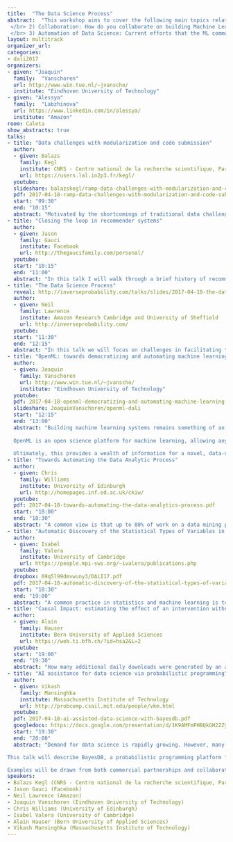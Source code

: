 ```yaml
---
title:  "The Data Science Process"
abstract:  "This workshop aims to cover the following main topics related to the data process pipeline: </br>  </br> 1) Open challenges in data science: The gap between machine learning techniques and how to apply them in real-world data. Which problems do scientists still face when trying to use ML techniques?
 </br> 2) Collaboration: How do you collaborate on building Machine Learning Models/Systems?
 </br> 3) Automation of Data Science: Current efforts that the ML community is doing to address these challenges. Tools that are being developed to ease the data science process including among others probabilistic programming, automating model selection, automating pipeline construction."
layout: multitrack
organizer_url: 
categories:
- dali2017
organizers:
- given: "Joaquin" 
  family:  "Vanschoren"
  url: http://www.win.tue.nl/~jvanscho/
  institute: "Eindhoven University of Technology"
- given: "Alessya"
  family:  "Labzhinova"
  url: https://www.linkedin.com/in/alessya/
  institute: "Amazon"
room: Caleta
show_abstracts: true
talks:
- title: "Data challenges with modularization and code submission"
  author:
  - given: Balazs
    family: Kegl
    institute: CNRS - Centre national de la recherche scientifique, Paris-Saclay
    url: https://users.lal.in2p3.fr/kegl/
  youtube:
  slideshare: balazskegl/ramp-data-challenges-with-modularization-and-code-submission
  pdf: 2017-04-18-ramp-data-challenges-with-modularization-and-code-submission-lessons-learned.pdf
  start: "09:30"
  end: "10:15"
  abstract: "Motivated by the shortcomings of traditional data challenges, we have developed a unique concept and platform, called Rapid Analytics and Model Prototyping (RAMP), based on modularization and code submission. Open code submission allows participants to build on each other’s ideas, provides the organizers with a fully functioning prototype, and makes it possible to build complex machine learning workflows while keeping the contributions simple. We will start this presentation by describing the context and motivation, the guiding design principles, and some of the technical details (front and backend) of the platform. We will then walk you through some of the most interesting workflows and applications (e.g., anomaly detection in particle physics detectors, classifying molecular spectra for safe drug administration, spatio-temporal time series prediction in climate science). In the last third of the talk we will present a preliminary analysis of the RAMPs that touches on both the technical (machine learning) aspects of the tool and on the sociology of crowdsourcing data analytics."
- title: "Closing the loop in recommender systems"
  author: 
  - given: Jason 
    family: Gauci
    institute: Facebook
    url: http://thegaucifamily.com/personal/
  youtube: 
  start: "10:15"
  end: "11:00"
  abstract: "In this talk I will walk through a brief history of recommender system implementations in YouTube, iOS Proactive Assistant, and Facebook Newsfeed.  One key challenge in all of these products is that models are learning from a dataset and updating the same dataset simultaneously. I'll discuss a set of issues that arise from these dynamics and ways to address these issues, including an introduction to deep reinforcement learning."
- title: "The Data Science Process"
  reveal: http://inverseprobability.com/talks/slides/2017-04-18-the-data-science-process.slides.html
  author:
  - given: Neil
    family: Lawrence
    institute: Amazon Research Cambridge and University of Sheffield
    url: http://inverseprobability.com/
  youtube: 
  start: "11:30"
  end: "12:15"
  abstract: "In this talk we will focus on challenges in facilitating the data science pipeline. Drawing on experience from projects in computational biology, the developing world and Amazon I’ll propose different ideas for facilitating the data science process including analogies that help software engineers understand the challenges for data science and formalizations, such as data readiness levels, which allow management to reason about the obstacles in the process."
- title: "OpenML: towards democratizing and automating machine learning"
  author:
  - given: Joaquin
    family: Vanschoren
    url: http://www.win.tue.nl/~jvanscho/
    institute: "Eindhoven University of Technology"
  youtube:
  pdf: 2017-04-18-openml-democratizing-and-automating-machine-learning.pdf
  slideshare: JoaquinVanschoren/openml-dali
  start: "12:15"
  end: "13:00"
  abstract: "Building machine learning systems remains something of an art, from gathering and transforming the right data to selecting and finetuning the most fitting modeling techniques. If we want to make machine learning more accessible and foster skilfull use, we need novel ways to share and reuse findings, and streamline online collaboration. 
  
  OpenML is an open science platform for machine learning, allowing anyone to easily share data sets, code, and experiments, and collaborate with people all over the world to build better models. It shows, for any known data set, which are the best models, who built them, and how to reproduce and reuse them in different ways. It is readily integrated into several machine learning environments, so that you can share results with the touch of a button or a line of code. As such, it enables large-scale, real-time collaboration, allowing anyone to explore, build on, and contribute to the combined knowledge of the field. 
  
  Ultimately, this provides a wealth of information for a novel, data-driven approach to machine learning, where we learn from millions of previous experiments to either assist people while analyzing data (e.g., which modeling techniques will likely work well and why), or automate the process altogether."
- title: "Towards Automating the Data Analytic Process"
  author: 
  - given: Chris
    family: Williams
    institute: University of Edinburgh
    url: http://homepages.inf.ed.ac.uk/ckiw/
  youtube:
  pdf: 2017-04-18-towards-automating-the-data-analytics-process.pdf
  start: "18:00"
  end: "18:30"
  abstract: "A common view is that up to 80% of work on a data mining project is involved in data understanding and data preparation, yet machine learning has not focussed very much on these topics. In this talk I will describe some challenges and work wrt Data Parsing, Data Understanding, Data Cleaning, Data Integration and Data Restructuring."
- title: "Automatic Discovery of the Statistical Types of Variables in a Dataset"
  author: 
  - given: Isabel
    family: Valera
    institute: University of Cambridge
    url: https://people.mpi-sws.org/~ivalera/publications.php
  youtube:
  dropbox: 69q5l99dmvwuny3/DALI17.pdf
  pdf: 2017-04-18-automatic-discovery-of-the-statistical-types-of-variables-in-a-dataset.pdf
  start: "18:30"
  end: "19:00"
  abstract: "A common practice in statistics and machine learning is to assume that the statistical data types (e.g., ordinal, categorical or real-valued) of variables, and usually also the likelihood model, is known. However, as the availability of real-world data increases, this assumption becomes too restrictive. Data are often heterogeneous, complex, and improperly or incompletely documented. Surprisingly, despite their practical importance, there is still a lack of tools to automatically discover the statistical types of, as well as appropriate likelihood (noise) models for,  the variables in a dataset. In this work, we fill this gap by proposing a Bayesian method, which accurately discovers the statistical data types in both synthetic and real  data."
- title: "Causal Impact: estimating the effect of an intervention without user interaction"
  author: 
  - given: Alain
    family: Hauser
    institute: Bern University of Applied Sciences
    url: https://web.ti.bfh.ch/?id=hsa2&L=2
  youtube: 
  start: "19:00"
  end: "19:30"
  abstract: "How many additional daily downloads were generated by an advertisement campaign of an app? How many children got additionally vaccinated each month after showing a TV spot advertising vaccination? Randomized experiments are the best way to answer such questions, but often not feasible in practice. The CausalImpact R package (https://google.github.io/CausalImpact/) estimates the effect of an intervention in the absence of a randomized experiment; it uses a Bayesian structural time series model to predict how the response metric would have evolved had the intervention not occurred. CausalImpact can be used in a wide range of different applications without manual tuning thanks to different key features: the default parameter priors facilitate automated fitting of a time series model via variable selection and make domain expertise redundant in many cases; the output is available either in a data structure which is easily processed by software, or in a format which is intelligible to users without formal training in statistics."
- title: "AI assistance for data science via probabilistic programming"
  author: 
  - given: Vikash
    family: Mansinghka
    institute: Massachusetts Institute of Technology
    url: http://probcomp.csail.mit.edu/people/vkm.html
  youtube:
  pdf: 2017-04-18-ai-assisted-data-science-with-bayesdb.pdf
  googledocs: https://docs.google.com/presentation/d/1K9AMFmFHBQkGH2ZZycoHITlRzeTjK1BcLb4TBwvsErk/edit?usp=sharing
  start: "19:30"
  end: "20:00"
  abstract: "Demand for data science is rapidly growing. However, many commercial and scientific data sources present fundamental inferential challenges. Examples include the prevalence of mixed data types, convenience samples with tens or hundreds of uncontrolled variables, complex multivariate outcomes, incomplete measurements, coding errors, measurement noise, irrelevant variables, and limited causal knowledge. A key bottleneck is hiring individuals with the necessary education and statistical judgment to address these challenges.

This talk will describe BayesDB, a probabilistic programming platform for AI-assisted data science that has been developed over the last 10 years. Novice BayesDB users can answer data analysis questions in seconds or minutes with a level of rigor that otherwise requires hours or days of work by someone with advanced training in statistics plus good statistical judgment. BayesDB also provides advanced probabilistic programming capabilities that enable experts to integrate causal domain knowledge and black-box machine learning with hierarchical Bayes.

Examples will be drawn from both commercial partnerships and collaborations with philanthropic organizations such as the Bill & Melinda Gates Foundation." 
speakers:
- Balazs Kegl (CNRS - Centre national de la recherche scientifique, Paris-Saclay)
- Jason Gauci (Facebook)
- Neil Lawrence (Amazon)
- Joaquin Vanschoren (Eindhoven University of Technology)
- Chris Williams (University of Edinburgh)
- Isabel Valera (University of Cambridge)
- Alain Hauser (Bern University of Applied Sciences)
- Vikash Mansinghka (Massachusetts Institute of Technology)
---
```


